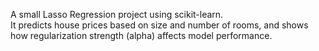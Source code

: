 A small Lasso Regression project using scikit-learn.  
It predicts house prices based on size and number of rooms, 
and shows how regularization strength (alpha) affects model performance.